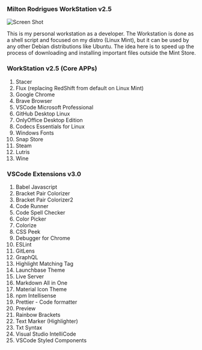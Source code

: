 ### Milton Rodrigues WorkStation v2.5

![Screen Shot](https://github.com/Miltonr87/workstation/blob/main/workstation.png)

This is my personal workstation as a developer. The Workstation is done as a shell script and focused on my distro (Linux Mint), but it can be used by any other Debian distributions like Ubuntu. The idea here is to speed up the process of downloading and installing important files outside the Mint Store.

### WorkStation v2.5 (Core APPs) 

1. Stacer
1. Flux (replacing RedShift from default on Linux Mint)
1. Google Chrome
1. Brave Browser
1. VSCode Microsoft Professional
1. GitHub Desktop Linux
1. OnlyOffice Desktop Edition
1. Codecs Essentials for Linux
1. Windows Fonts
1. Snap Store
1. Steam
1. Lutris
1. Wine

### VSCode Extensions v3.0

1. Babel Javascript
1. Bracket Pair Colorizer
1. Bracket Pair Colorizer2
1. Code Runner 
1. Code Spell Checker
1. Color Picker
1. Colorize
1. CSS Peek
1. Debugger for Chrome
1. ESLint
1. GitLens
1. GraphQL
1. Highlight Matching Tag
1. Launchbase Theme
1. Live Server
1.  Markdown All in One
1.  Material Icon Theme
1.  npm Intellisense
1.  Prettier - Code formatter
1. Preview
1. Rainbow Brackets
1.  Text Marker (Highlighter)
1.  Txt Syntax
1.  Visual Studio IntelliCode
1.  VSCode Styled Components

